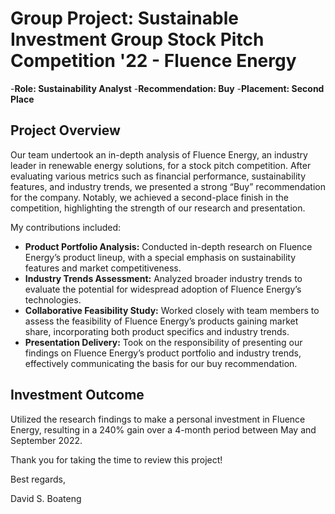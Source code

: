 # Group Project: Sustainable Investment Group Stock Pitch Competition '22 - Fluence Energy

-**Role: Sustainability Analyst**
-**Recommendation: Buy**
-**Placement: Second Place**

## Project Overview
Our team undertook an in-depth analysis of Fluence Energy, an industry leader in renewable energy solutions, for a stock pitch competition. After evaluating various metrics such as financial performance, sustainability features, and industry trends, we presented a strong “Buy” recommendation for the company. Notably, we achieved a second-place finish in the competition, highlighting the strength of our research and presentation.

My contributions included:

- **Product Portfolio Analysis:** Conducted in-depth research on Fluence Energy’s product lineup, with a special emphasis on sustainability features and market competitiveness.
- **Industry Trends Assessment:** Analyzed broader industry trends to evaluate the potential for widespread adoption of Fluence Energy’s technologies.
- **Collaborative Feasibility Study:** Worked closely with team members to assess the feasibility of Fluence Energy’s products gaining market share, incorporating both product specifics and industry trends.
- **Presentation Delivery:** Took on the responsibility of presenting our findings on Fluence Energy’s product portfolio and industry trends, effectively communicating the basis for our buy recommendation.

## Investment Outcome
Utilized the research findings to make a personal investment in Fluence Energy, resulting in a 240% gain over a 4-month period between May and September 2022.

Thank you for taking the time to review this project!

Best regards,

David S. Boateng
